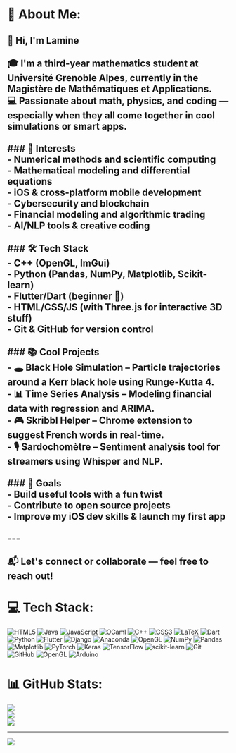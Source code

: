 # 💫 About Me:
## 👋 Hi, I'm Lamine<br><br>🎓 I'm a third-year mathematics student at Université Grenoble Alpes, currently in the Magistère de Mathématiques et Applications.  <br>💻 Passionate about math, physics, and coding — especially when they all come together in cool simulations or smart apps.<br><br>### 🧠 Interests<br>- Numerical methods and scientific computing<br>- Mathematical modeling and differential equations<br>- iOS & cross-platform mobile development<br>- Cybersecurity and blockchain<br>- Financial modeling and algorithmic trading<br>- AI/NLP tools & creative coding<br><br>### 🛠️ Tech Stack<br>- C++ (OpenGL, ImGui)<br>- Python (Pandas, NumPy, Matplotlib, Scikit-learn)<br>- Flutter/Dart (beginner 🚀)<br>- HTML/CSS/JS (with Three.js for interactive 3D stuff)<br>- Git & GitHub for version control<br><br>### 📚 Cool Projects<br>- 🕳️ **Black Hole Simulation** – Particle trajectories around a Kerr black hole using Runge-Kutta 4.<br>- 📊 **Time Series Analysis** – Modeling financial data with regression and ARIMA.<br>- 🎮 **Skribbl Helper** – Chrome extension to suggest French words in real-time.<br>- 🎙️ **Sardochomètre** – Sentiment analysis tool for streamers using Whisper and NLP.<br><br>### 🎯 Goals<br>- Build useful tools with a fun twist<br>- Contribute to open source projects<br>- Improve my iOS dev skills & launch my first app<br><br>---<br><br>📬 Let's connect or collaborate — feel free to reach out!<br>


# 💻 Tech Stack:
![HTML5](https://img.shields.io/badge/html5-%23E34F26.svg?style=for-the-badge&logo=html5&logoColor=white) ![Java](https://img.shields.io/badge/java-%23ED8B00.svg?style=for-the-badge&logo=openjdk&logoColor=white) ![JavaScript](https://img.shields.io/badge/javascript-%23323330.svg?style=for-the-badge&logo=javascript&logoColor=%23F7DF1E) ![OCaml](https://img.shields.io/badge/OCaml-%23E98407.svg?style=for-the-badge&logo=ocaml&logoColor=white) ![C++](https://img.shields.io/badge/c++-%2300599C.svg?style=for-the-badge&logo=c%2B%2B&logoColor=white) ![CSS3](https://img.shields.io/badge/css3-%231572B6.svg?style=for-the-badge&logo=css3&logoColor=white) ![LaTeX](https://img.shields.io/badge/latex-%23008080.svg?style=for-the-badge&logo=latex&logoColor=white) ![Dart](https://img.shields.io/badge/dart-%230175C2.svg?style=for-the-badge&logo=dart&logoColor=white) ![Python](https://img.shields.io/badge/python-3670A0?style=for-the-badge&logo=python&logoColor=ffdd54) ![Flutter](https://img.shields.io/badge/Flutter-%2302569B.svg?style=for-the-badge&logo=Flutter&logoColor=white) ![Django](https://img.shields.io/badge/django-%23092E20.svg?style=for-the-badge&logo=django&logoColor=white) ![Anaconda](https://img.shields.io/badge/Anaconda-%2344A833.svg?style=for-the-badge&logo=anaconda&logoColor=white) ![OpenGL](https://img.shields.io/badge/OpenGL-%23FFFFFF.svg?style=for-the-badge&logo=opengl) ![NumPy](https://img.shields.io/badge/numpy-%23013243.svg?style=for-the-badge&logo=numpy&logoColor=white) ![Pandas](https://img.shields.io/badge/pandas-%23150458.svg?style=for-the-badge&logo=pandas&logoColor=white) ![Matplotlib](https://img.shields.io/badge/Matplotlib-%23ffffff.svg?style=for-the-badge&logo=Matplotlib&logoColor=black) ![PyTorch](https://img.shields.io/badge/PyTorch-%23EE4C2C.svg?style=for-the-badge&logo=PyTorch&logoColor=white) ![Keras](https://img.shields.io/badge/Keras-%23D00000.svg?style=for-the-badge&logo=Keras&logoColor=white) ![TensorFlow](https://img.shields.io/badge/TensorFlow-%23FF6F00.svg?style=for-the-badge&logo=TensorFlow&logoColor=white) ![scikit-learn](https://img.shields.io/badge/scikit--learn-%23F7931E.svg?style=for-the-badge&logo=scikit-learn&logoColor=white) ![Git](https://img.shields.io/badge/git-%23F05033.svg?style=for-the-badge&logo=git&logoColor=white) ![GitHub](https://img.shields.io/badge/github-%23121011.svg?style=for-the-badge&logo=github&logoColor=white) ![OpenGL](https://img.shields.io/badge/OpenGL-white?logo=OpenGL&style=for-the-badge) ![Arduino](https://img.shields.io/badge/-Arduino-00979D?style=for-the-badge&logo=Arduino&logoColor=white)
# 📊 GitHub Stats:
![](https://github-readme-stats.vercel.app/api?username=Lam1ne&theme=dark&hide_border=false&include_all_commits=false&count_private=false)<br/>
![](https://nirzak-streak-stats.vercel.app/?user=Lam1ne&theme=dark&hide_border=false)<br/>
![](https://github-readme-stats.vercel.app/api/top-langs/?username=Lam1ne&theme=dark&hide_border=false&include_all_commits=false&count_private=false&layout=compact)

---
[![](https://visitcount.itsvg.in/api?id=Lam1ne&icon=0&color=0)](https://visitcount.itsvg.in)

<!-- Proudly created with GPRM ( https://gprm.itsvg.in ) -->
